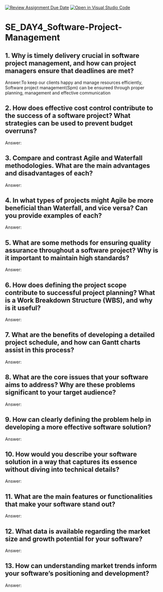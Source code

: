[![Review Assignment Due Date](https://classroom.github.com/assets/deadline-readme-button-22041afd0340ce965d47ae6ef1cefeee28c7c493a6346c4f15d667ab976d596c.svg)](https://classroom.github.com/a/9pw6JKcu)
[![Open in Visual Studio Code](https://classroom.github.com/assets/open-in-vscode-2e0aaae1b6195c2367325f4f02e2d04e9abb55f0b24a779b69b11b9e10269abc.svg)](https://classroom.github.com/online_ide?assignment_repo_id=16281803&assignment_repo_type=AssignmentRepo)
# SE_DAY4_Software-Project-Management
## 1. Why is timely delivery crucial in software project management, and how can project managers ensure that deadlines are met?
Answer:To keep our clients happy and manage resources efficiently, Software project management(Spm) can be ensureed through proper planning, management and effective communication

## 2. How does effective cost control contribute to the success of a software project? What strategies can be used to prevent budget overruns?
Answer:

## 3. Compare and contrast Agile and Waterfall methodologies. What are the main advantages and disadvantages of each?
Answer:

## 4. In what types of projects might Agile be more beneficial than Waterfall, and vice versa? Can you provide examples of each?
Answer:

## 5. What are some methods for ensuring quality assurance throughout a software project? Why is it important to maintain high standards?
Answer:

## 6. How does defining the project scope contribute to successful project planning? What is a Work Breakdown Structure (WBS), and why is it useful?
Answer:

## 7. What are the benefits of developing a detailed project schedule, and how can Gantt charts assist in this process?
Answer:

## 8. What are the core issues that your software aims to address? Why are these problems significant to your target audience?
Answer:

## 9. How can clearly defining the problem help in developing a more effective software solution?
Answer:

## 10. How would you describe your software solution in a way that captures its essence without diving into technical details?
Answer:

## 11. What are the main features or functionalities that make your software stand out?
Answer:

## 12. What data is available regarding the market size and growth potential for your software?
Answer:

## 13. How can understanding market trends inform your software’s positioning and development?
Answer:
